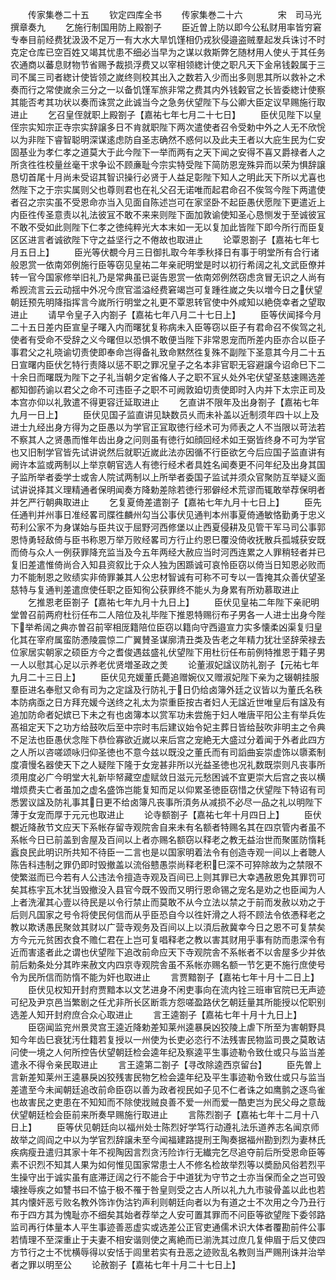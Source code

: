 <!-- { "loadSidebar": true } -->










　　传家集巻二十五
　　钦定四库全书
　　传家集巻二十六　　　　宋　司马光　撰章奏九
　　乞施行制国用防上殿劄子
　　臣近曽上防以即今公私财用率皆穷窘专奉目前经费犹汲汲不足万一有大水大旱饥馑相仍戎狄侵邉盗贼羣起发兵诛讨不时克定仓库已空百姓又竭其忧患不细必当早为之谋以救斯弊乞随材用人使乆于其任务农通商以蕃息财物节省赐予裁损浮费又以宰相领緫计使之职凡天下金帛钱糓属于三司不属三司者緫计使皆领之嵗终则校其出入之数若入少而出多则思其所以救补之术奏而行之常使嵗余三分之一以备饥馑军旅非常之费其内外钱糓官之长皆委緫计使察其能否考其功状以奏而诛赏之此诚当今之急务伏望陛下与公卿大臣定议早赐施行取进止
　　乞召皇侄就职上殿劄子【嘉祐七年七月二十七日】
　　臣伏见陛下以皇侄宗实知宗正寺宗实辞譲多日不肯就职陛下两次遣使者召令受勅中外之人无不欣恱以为非陛下睿智聪明深谋逺虑防自圣志确然不惑何以及此夫王者以大庇生民为仁安固基业为孝仁孝之道莫大于此今陛下一举而两有之天下闻之安得不喜又爵禄者人之所贪徃徃校量丝毫干求争讼不顾亷耻今宗实特受陛下简防恩宠殊异而以荣为惧辞譲恳切首尾十月尚未受诏其智识操行必贤于人益足彰陛下知人之明此天下所以尤喜也然陛下之于宗实属则父也尊则君也在礼父召无诺唯而起君命召不俟驾今陛下两遣使者召之宗实虽不受恩命亦当入见面自陈述岂可在家坚卧不起臣愚伏愿陛下更遣近上内臣徃传圣意责以礼法彼冝不敢不来来则陛下面加敦谕使知圣心恳恻发于至诚彼冝不敢不受如此则陛下仁孝之徳纯粹光大本末如一无以复加此皆陛下即今所行而臣复区区进言者诚欲陛下守之益坚行之不倦故也取进止
　　论覃恩劄子【嘉祐七年七月五日上】
　　臣光等伏覩今月三日御扎取今年季秋择日有事于明堂所有合行诸般恩赏一依南郊例施行臣等窃见皇祐二年亲祀明堂是时以初行希阔之礼文武臣僚并转一官今国家修举旧礼乃是常典虽已诞告恩赏一依南郊例然窃虑贪冒无识之人尚有希觊流言云云动揺中外况今庶官滥溢经费窘竭岂可复踵徃嵗之失以増今日之伏望朝廷预先明降指挥言今嵗所行明堂之礼更不覃恩转官使中外咸知以絶侥幸者之望取进止
　　请早令皇子入内劄子【嘉祐七年八月二十七日上】
　　臣等伏闻择今月二十五日差内臣宣皇子曙入内而曙犹复称病未入臣等窃以臣子有君命召不俟驾之礼使者有受命不受辞之义今曙但以恐惧不敢便当陛下非常恩宠而所差内臣亦合以臣子事君父之礼晓谕切责使即奉命岂得备礼致命黙然徃复殊不副陛下圣意其今月二十五日宣曙内臣伏乞特行责降以惩不职之罪况皇子之名本非官职无容避譲今诏命巳下二十余日而曙既为陛下之子礼当朝夕定省偹人子之职不冝乆处外宅伏望圣慈速赐选差都知御药谕以君父之命不可违臣子之职不可阙敦廹切责使即时入内并下太宗正司及本宫亦仰以礼敦遣不得更容迁延取进止
　　乞直讲不限年及出身劄子【嘉祐七年九月一日上】
　　臣伏见国子监直讲见缺数员乆而未补盖以近制须年四十以上及进士九经出身方得为之臣愚以为学官正冝取徳行经术可为师表之人不当限以苛法若不察其人之贤愚而惟年齿出身之问则虽有徳行如顔回经术如王弼皆终身不可为学官也又旧制学官皆先试讲说然后就职近嵗此法亦因循不行臣欲乞今后应国子监直讲有阙许本监或两制以上举京朝官选人有徳行经术者具姓名闻奏更不问年纪及出身其国子监所举者委学士或舎人院试两制以上所举者委国子监试并须众官聚防互举疑义面试讲说择其义理精通者保明闻奏方降勅差除若徳行邪僻经术荒谬而辄敢举荐保明者并乞严行朝典取进止
　　乞复夏倚差遣劄子【嘉祐七年九月十七日上】
　　臣先任通判并州事日准经畧司牒徃麟州勾当公事伏见通判本州事夏倚通敏恪勤勇于忠义苟利公家不为身谋始与臣共议于屈野河西修堡以止西夏侵耕及见管干军马司公事郭恩恃勇轻敌倚与臣书称恩万举万败经畧司方行止约恩巳覆没倚收抚散兵孤城获安既而倚与众人一例获罪降充监当及今五年两经大赦应当时河西连累之人罪稍轻者并已复旧差遣惟倚尚合入知县资叙比于众人独为困踬诚可哀怜臣窃以倚当日知恩必败而力不能制恩之败绩实非倚罪兼其人公忠材智诚有可称不可专以一眚掩其众善伏望圣慈特与复通判差遣庶使任职之臣知徇公获罪终不能乆为身累有所劝慕取进止
　　乞推恩老臣劄子【嘉祐七年九月十九日上】
　　臣伏见皇祐二年陛下亲祀明堂曽召前两府杜衍任布二人陪位及礼毕陛下推恩特赐衍布子男各一人进士出身今陛下举希阔之典亦曽召前宰相厐籍陪位臣窃以籍向守西邉宣力实多懐柔凶渠复归皇化其在宰府属蛮防慿陵震惊二广翼賛圣谋廓清丑类及告老之年精力犹壮坚辞荣禄去位家居实朝家之硕臣方今之耆俊遇兹盛礼伏望陛下用杜衍任布前例特推恩于籍子男一人以慰其心足以示养老优贤増圣政之羙
　　论董淑妃諡议防礼劄子【元祐七年九月二十三日上】
　　臣伏见充媛董氏薨追赠婉仪又赠淑妃陛下亲为之辍朝挂服羣臣进名奉慰又命有司为之定諡及行防礼于日仍给卤簿外廷之议皆以为董氏名秩本防病亟之日方拜充媛今送终之礼太为崇重臣按古者妇人无諡近世唯皇后有諡及有追加防命者妃嫔已下未之有也卤簿本以赏军功未尝施于妇人唯唐平阳公主有举兵佐髙祖定天下之功方给鼓吹后至中宗时韦后建议始令妃主葬日皆给鼔吹非明主之令典不足法也臣愚伏念陛下恭俭寡欲近嵗以来后宫之宠絶无大盛过分着闻于外者此四方之人所以咨嗟颂咏归仰圣徳也不意今兹以既没之董氏而有司謟曲妄崇虚饰以隳紊制度凟慢名器使天下之人疑陛下隆于女宠甚非所以光益圣徳也况礼数既崇则凡丧事所须用度必广今明堂大礼新毕帑藏空虚赋敛日滋元元愁困诚不宜更崇大后宫之丧以横増烦费夫亡者虽加之虚名盛饰岂能复知而足以仰累圣徳臣窃惜之伏望陛下特诏有司悉罢议諡及防礼事其日更不给卤簿凡丧事所湏务从减损不必尽一品之礼以明陛下薄于女宠而厚于元元也取进止
　　论寺额劄子【嘉祐七年十月四日上】
　　臣伏覩近降赦节文应天下系帐存留寺观院舎自来未有名额者特赐名其在四京管内者虽不系帐今日已前盖到舎屋及百间以上者亦赐名额窃以释老之教无益治世而聚匿防惰耗蠧良民此明识所共知不待臣一二言也是以国家明着法令有创造寺观一间以上者聴人陈告科违制之罪仍即时毁撤盖以流俗戆愚崇尚释老积巳深不可猝除故为之禁限不使繁滋而已今若有人公违法令擅造寺观及百间已上则其罪已大幸遇赦恩免其罪罚可矣其栋宇瓦木犹当毁撤没入县官今既不毁而又明行恩命锡之宠名是劝之也臣闻为人上者洗濯其心壹以待民是以令行禁止而莫敢不从今立法以禁之于前而发赦以劝之于后则凡国家之号令将使民何信而从乎臣恐自今以徃奸滑之人将不顾法令依慿释老之教以欺诱愚民聚敛其财以广营寺观务及百间以上以湏后赦冀幸今日之恩不可复禁矣方今元元贫困衣食不赡仁君在上岂可复唱释老之教以害其财用乎事有防而患深令有近而害逺者此之谓也伏望陛下追改前命应天下寺观院舎不系帐者不以舎屋多少并依前后勅条处分其昨来赦文内四京寺观院舎虽不系帐亦赐名额一节乞更不施行庶使号令为民所信而防惰不能为奸也取进止
　　言贾黯劄子【嘉祐七年十月十二日上】
　　臣伏见权知开封府贾黯本以文艺进身不闲吏事向在流内铨三班审官院已无声迹可纪及尹京邑当繁剧之任尤非所长区断乖方怨嗟盈路伏乞朝廷量其所能授以佗职别选差人知开封府庶合众心取进止
　　言王逵劄子【嘉祐七年十月十九日上】
　　臣窃闻监兖州景灵宫王逵近降勅差知莱州逵暴戾凶狡陵上虐下所至为害朝野具知今年齿巳衰犹汚仕籍若复授以一州使为长吏必恣行不法残害民物监司畏之莫敢诘问使一境之人何所控告伏望朝廷检会逵年纪及察逵平生事迹勒令致仕或只与监当差遣永不得令亲民取进止
　　言王逵第二劄子【寻改除逵西京留台】
　　臣先曽上言新差知莱州王逵暴戾凶狡残害民物乞检会逵年纪及平生事迹勒令致仕或只与监当差遣至今未闻朝廷追改前命臣窃以善为政者视民如子见不仁者诛之如鹰鹯之逐鸟雀也故害民之吏患在不知知而不除使戕贼良善不爱一州而爱一酷吏岂为民父母之意哉伏望朝廷检会臣前来所奏早赐施行取进止
　　言陈烈劄子【嘉祐七年十二月十八日上】
　　臣等伏见朝廷向以福州处士陈烈好学笃行动遵礼法乐道养志名闻京师故举之闾阎之中以为学官烈辞譲未至今闻福建路提刑王陶奏据福州勘到烈为妻林氏疾病瘦丑遣归其家十年不视陶因言烈贪汚险诈行无纎完乞尽追夺前后所受恩命臣等素不识烈不知其人果为如何惟见国家常患士人不修名检故举烈等以奬励风俗若烈平生操守出于诚实虽有底滞迂阔之行不能合于中道犹为守节之士亦当保而全之岂可毁壊挫辱疾之如讐书曰不恊于极不罹于咎皇则受之古人所以礼九九市骏骨盖以此也若其内懐奸恶亏败名教外饰诈伪沽钓声利则朝廷向者以为有道之士不次用之今乃丑行布于四方其为愧耻亦不细矣其始者荐举之人安可置其罪而不问臣等欲望陛下委邻路监司再行体量本人平生事迹善恶虚实或选差公正官吏通儒术识大体者覆勘前件公事若情理不至深重止于夫妻不相安谐则使之离絶而已湔洗其过庶几复伸眉于后又使四方节行之士不忧横辱得以安恬于闾里若实有丑恶之迹败乱名教则当严赐刑诛并治举者之罪以明至公
　　论赦劄子【嘉祐七年十月二十七日上】
